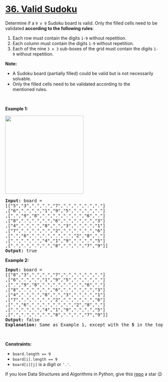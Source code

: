 # [36. Valid Sudoku][title]

<p>Determine if a <code>9 x 9</code> Sudoku board is valid. Only the filled cells need to be validated <strong>according to the following rules</strong>:</p>
<ol>
<li>Each row must contain the digits <code>1-9</code> without repetition.</li>
<li>Each column must contain the digits <code>1-9</code> without repetition.</li>
<li>Each of the nine <code>3 x 3</code> sub-boxes of the grid must contain the digits <code>1-9</code> without repetition.</li>
</ol>
<p><strong>Note:</strong></p>
<ul>
<li>A Sudoku board (partially filled) could be valid but is not necessarily solvable.</li>
<li>Only the filled cells need to be validated according to the mentioned rules.</li>
</ul>
<p> </p>
<p><strong>Example 1:</strong></p>
<img src="https://upload.wikimedia.org/wikipedia/commons/thumb/f/ff/Sudoku-by-L2G-20050714.svg/250px-Sudoku-by-L2G-20050714.svg.png" style="height:250px; width:250px"/>
<pre><strong>Input:</strong> board = 
[["5","3",".",".","7",".",".",".","."]
,["6",".",".","1","9","5",".",".","."]
,[".","9","8",".",".",".",".","6","."]
,["8",".",".",".","6",".",".",".","3"]
,["4",".",".","8",".","3",".",".","1"]
,["7",".",".",".","2",".",".",".","6"]
,[".","6",".",".",".",".","2","8","."]
,[".",".",".","4","1","9",".",".","5"]
,[".",".",".",".","8",".",".","7","9"]]
<strong>Output:</strong> true
</pre>
<p><strong>Example 2:</strong></p>
<pre><strong>Input:</strong> board = 
[["8","3",".",".","7",".",".",".","."]
,["6",".",".","1","9","5",".",".","."]
,[".","9","8",".",".",".",".","6","."]
,["8",".",".",".","6",".",".",".","3"]
,["4",".",".","8",".","3",".",".","1"]
,["7",".",".",".","2",".",".",".","6"]
,[".","6",".",".",".",".","2","8","."]
,[".",".",".","4","1","9",".",".","5"]
,[".",".",".",".","8",".",".","7","9"]]
<strong>Output:</strong> false
<strong>Explanation:</strong> Same as Example 1, except with the <strong>5</strong> in the top left corner being modified to <strong>8</strong>. Since there are two 8's in the top left 3x3 sub-box, it is invalid.
</pre>
<p> </p>
<p><strong>Constraints:</strong></p>
<ul>
<li><code>board.length == 9</code></li>
<li><code>board[i].length == 9</code></li>
<li><code>board[i][j]</code> is a digit or <code>'.'</code>.</li>
</ul>


If you love Data Structures and Algorithms in Python, give this [repo][me] a star :wink:

[title]: https://leetcode.com/problems/valid-sudoku
[me]: https://github.com/bumblebee211196/awesome-python-leetcode